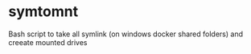 # symtomnt
Bash script to take all symlink (on windows docker shared folders) and creeate mounted drives
